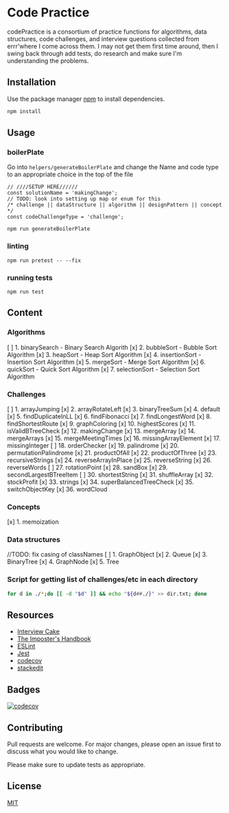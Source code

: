# Code Practice

codePractice is a consortium of practice functions for algorithms, data structures, code challenges, and interview questions collected from errr'where I come across them. I may not get them first time around, then I swing back through add tests, do research and make sure I'm understanding the problems.

## Installation

Use the package manager [npm](https://www.npmjs.com/) to install dependencies.

```bash
npm install
```

## Usage

### boilerPlate
Go into `helpers/generateBoilerPlate` and change the Name and code type to an appropriate choice in the top of the file
```node
// ////SETUP HERE//////
const solutionName = 'makingChange';
// TODO: look into setting up map or enum for this
/* challenge || dataStructure || algorithm || designPattern || concept */
const codeChallengeType = 'challenge';
```

```node
npm run generateBoilerPlate
```

### linting
```node
npm run pretest -- --fix
```

### running tests
```node
npm run test
```

## Content

### Algorithms

[ ] 1. binarySearch - Binary Search Algorith
[x] 2. bubbleSort - Bubble Sort Algorithm
[x] 3. heapSort - Heap Sort Algorithm
[x] 4. insertionSort - Insertion Sort Algorithm
[x] 5. mergeSort - Merge Sort Algorithm
[x] 6. quickSort - Quick Sort Algorithm
[x] 7. selectionSort - Selection Sort Algorithm

### Challenges

[ ] 1. arrayJumping
[x] 2. arrayRotateLeft
[x] 3. binaryTreeSum
[x] 4. default
[x] 5. findDuplicateInLL
[x] 6. findFibonacci
[x] 7. findLongestWord
[x] 8. findShortestRoute
[x] 9. graphColoring
[x] 10. highestScores
[x] 11. isValidBTreeCheck
[x] 12. makingChange
[x] 13. mergeArray
[x] 14. mergeArrays
[x] 15. mergeMeetingTimes
[x] 16. missingArrayElement
[x] 17. missingInteger
[ ] 18. orderChecker
[x] 19. palindrome
[x] 20. permutationPalindrome
[x] 21. productOfAll
[x] 22. productOfThree
[x] 23. recursiveStrings
[x] 24. reverseArrayInPlace
[x] 25. reverseString
[x] 26. reverseWords
[ ] 27. rotationPoint
[x] 28. sandBox
[x] 29. secondLargestBTreeItem
[ ] 30. shortestString
[x] 31. shuffleArray
[x] 32. stockProfit
[x] 33. strings
[x] 34. superBalancedTreeCheck
[x] 35. switchObjectKey
[x] 36. wordCloud

### Concepts

[x] 1. memoization


### Data structures
//TODO: fix casing of classNames
[ ] 1. GraphObject
[x] 2. Queue
[x] 3. BinaryTree
[x] 4. GraphNode
[x] 5. Tree


### Script for getting list of challenges/etc in each directory
```bash
for d in ./*;do [[ -d "$d" ]] && echo "${d##./}" >> dir.txt; done
```
## Resources

- [Interview Cake](https://interviewcake.com)
- [The Imposter's Handbook](https://bigmachine.io/products/the-imposters-handbook/)
- [ESLint](https://eslint.org/)
- [Jest](https://jestjs.io/)
- [codecov](https://codecov.io/)
- [stackedit](https://stackedit.io/)

## Badges
[![codecov](https://codecov.io/gh/chrismcdermut/codePractice/branch/master/graph/badge.svg)](https://codecov.io/gh/chrismcdermut/codePractice)

## Contributing
Pull requests are welcome. For major changes, please open an issue first to discuss what you would like to change.

Please make sure to update tests as appropriate.

## License
[MIT](https://choosealicense.com/licenses/mit/)
